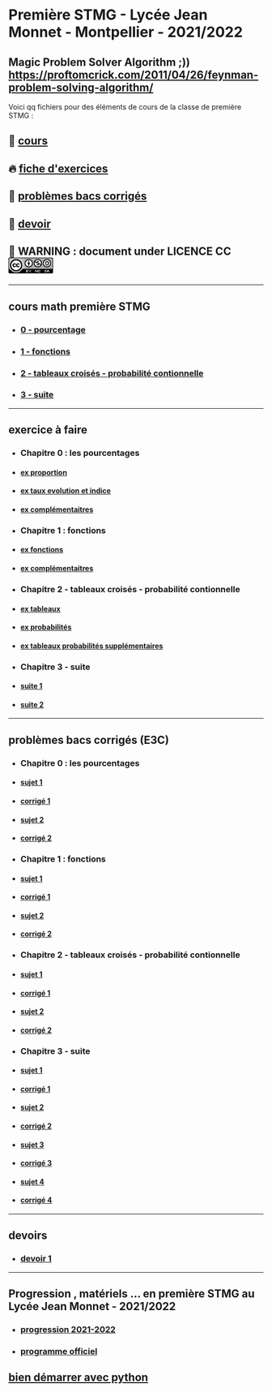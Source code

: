 # Première STMG - Lycée Jean Monnet - Montpellier - 2021/2022

Magic Problem Solver Algorithm ;)) https://proftomcrick.com/2011/04/26/feynman-problem-solving-algorithm/
---------------------------------------------------------------------------------------------------------------------------

Voici qq fichiers pour des éléments de cours de la classe de première STMG :

## 🌈 [cours](#cours)

## 🔥 [fiche d'exercices](#exercice)

## 🚀 [problèmes bacs corrigés](#E3C)

## 👋 [devoir](#devoir)

## 🔐 WARNING : document under LICENCE CC ![Licence CC](https://github.com/Math13Net/NSI-premiere/blob/master/licence%20CC.png)


-----------------------------------------------------------------------------------------------------------------------------
## <a name="cours"></a> cours math première STMG
* ### [0 - pourcentage](http://www.mathgm.fr/images/documents/1STMG/Cours_exercices/chapitre0_1B.pdf)
* ### [1 - fonctions](https://www.mathgm.fr/images/documents/1STMG/Cours_exercices/chapitre1_fctB.pdf)
* ### [2 - tableaux croisés - probabilité contionnelle](https://www.mathgm.fr/images/documents/1STMG/Cours_exercices/chapitre2_proba1B.pdf)
* ### [3 - suite](https://www.mathgm.fr/images/documents/1STMG/Cours_exercices/chapitre3_suitesB.pdf)

-----------------------------------------------------------------------------------------------------------------------------
## <a name="exercice"></a> exercice à faire
* ### Chapitre 0 : les pourcentages
* #### [ex proportion](http://www.mathgm.fr/images/documents/1STMG/Cours_exercices/mathGM_chapitre0.pdf)
* #### [ex taux evolution et indice](http://www.mathgm.fr/images/documents/1STMG/Cours_exercices/mathGM_chapitre0_2.pdf)
* #### [ex complémentaitres](http://www.mathgm.fr/images/documents/1STMG/Cours_exercices/FT_mathGM_chapitre0.pdf)
* ### Chapitre 1 : fonctions
* #### [ex fonctions](https://www.mathgm.fr/images/documents/1STMG/Cours_exercices/mathGM_chapitre1.pdf)
* #### [ex complémentaitres](https://www.mathgm.fr/images/documents/1STMG/Cours_exercices/FT_mathGM_chapitre1.pdf)
* ### Chapitre 2 - tableaux croisés - probabilité contionnelle
* #### [ex tableaux](https://www.mathgm.fr/images/documents/1STMG/Cours_exercices/mathGM_chapitre2.pdf)
* #### [ex probabilités](https://www.mathgm.fr/images/documents/1STMG/Cours_exercices/mathGM_chapitre2bis.pdf)
* #### [ex tableaux probabilités supplémentaires](https://www.mathgm.fr/images/documents/1STMG/Cours_exercices/FT_mathGM_chapitre2.pdf)
* ### Chapitre 3 - suite
* #### [suite 1](https://www.mathgm.fr/images/documents/1STMG/Cours_exercices/mathGM_chapitre3.pdf)
* #### [suite 2](https://www.mathgm.fr/images/documents/1STMG/Cours_exercices/FT_mathGM_chapitre3.pdf)

-----------------------------------------------------------------------------------------------------------------------------
## <a name="E3C"></a> problèmes bacs corrigés (E3C)
* ### Chapitre 0 : les pourcentages
* #### [sujet 1](http://www.mathgm.fr/images/documents/1STMG/Cours_exercices/pourcentages1.pdf)
* #### [corrigé 1](http://www.mathgm.fr/images/documents/1STMG/Cours_exercices/pourcentages1C.pdf)
* #### [sujet 2](http://www.mathgm.fr/images/documents/1STMG/Cours_exercices/pourcentages2.pdf)
* #### [corrigé 2](http://www.mathgm.fr/images/documents/1STMG/Cours_exercices/pourcentages2C.pdf)
* ### Chapitre 1 : fonctions
* #### [sujet 1](https://www.mathgm.fr/images/documents/1STMG/Cours_exercices/fct_generalites1.pdf)
* #### [corrigé 1](https://www.mathgm.fr/images/documents/1STMG/Cours_exercices/fct_generalites1C.pdf)
* #### [sujet 2](https://www.mathgm.fr/images/documents/1STMG/Cours_exercices/fct_generalites2.pdf)
* #### [corrigé 2](https://www.mathgm.fr/images/documents/1STMG/Cours_exercices/fct_generalites2C.pdf)
* ### Chapitre 2 - tableaux croisés - probabilité contionnelle
* #### [sujet 1](https://www.mathgm.fr/images/documents/1STMG/Cours_exercices/probailite1_1.pdf)
* #### [corrigé 1](https://www.mathgm.fr/images/documents/1STMG/Cours_exercices/probailite1_1C.pdf)
* #### [sujet 2](https://www.mathgm.fr/images/documents/1STMG/Cours_exercices/probailite1_2.pdf)
* #### [corrigé 2](https://www.mathgm.fr/images/documents/1STMG/Cours_exercices/probailite1_2C.pdf)
* ### Chapitre 3 - suite
* #### [sujet 1](https://www.mathgm.fr/images/documents/1STMG/Cours_exercices/suites1.pdf)
* #### [corrigé 1](https://www.mathgm.fr/images/documents/1STMG/Cours_exercices/suites1C.pdf)
* #### [sujet 2](https://www.mathgm.fr/images/documents/1STMG/Cours_exercices/suites2.pdf)
* #### [corrigé 2](https://www.mathgm.fr/images/documents/1STMG/Cours_exercices/suites2C.pdf) 
* #### [sujet 3](https://www.mathgm.fr/images/documents/1STMG/Cours_exercices/suites3.pdf)
* #### [corrigé 3](https://www.mathgm.fr/images/documents/1STMG/Cours_exercices/suites3C.pdf) 
* #### [sujet 4](https://www.mathgm.fr/images/documents/1STMG/Cours_exercices/suites4.pdf)
* #### [corrigé 4](https://www.mathgm.fr/images/documents/1STMG/Cours_exercices/suites4C.pdf)
 
-----------------------------------------------------------------------------------------------------------------------------
## <a name="devoir"></a> devoirs
* ### [devoir 1](http://fr.shaarr.com/app/i-love-you/7509/i-love-coucou)


-----------------------------------------------------------------------------------------------------------------------------
## Progression , matériels ... en première STMG au Lycée Jean Monnet - 2021/2022
* ### [progression 2021-2022](https://www.mathgm.fr/index.php/1-stmg/cours-et-exercices)
* ### [programme officiel](https://eduscol.education.fr/ecogest/im_ecogest/9-stmg-maths.pdf)

## [bien démarrer avec python](https://xn--petitfut-i1a.com/download/cours-initiation-python/)
